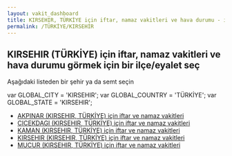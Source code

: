 ```yaml
---
layout: vakit_dashboard
title: KIRSEHIR, TÜRKİYE için iftar, namaz vakitleri ve hava durumu - ilçe/eyalet seç
permalink: /TÜRKİYE/KIRSEHIR
---
```


## KIRSEHIR (TÜRKİYE) için iftar, namaz vakitleri ve hava durumu  görmek için bir ilçe/eyalet seç

Aşağıdaki listeden bir şehir ya da semt seçin



  var GLOBAL_CITY = 'KIRSEHIR';
  var GLOBAL_COUNTRY = 'TÜRKİYE';
  var GLOBAL_STATE = 'KIRSEHIR';
* [AKPINAR (KIRSEHIR, TÜRKİYE) için iftar ve namaz vakitleri](/TÜRKİYE/KIRSEHIR/AKPINAR)
* [CICEKDAGI (KIRSEHIR, TÜRKİYE) için iftar ve namaz vakitleri](/TÜRKİYE/KIRSEHIR/CICEKDAGI)
* [KAMAN (KIRSEHIR, TÜRKİYE) için iftar ve namaz vakitleri](/TÜRKİYE/KIRSEHIR/KAMAN)
* [KIRSEHIR (KIRSEHIR, TÜRKİYE) için iftar ve namaz vakitleri](/TÜRKİYE/KIRSEHIR/KIRSEHIR)
* [MUCUR (KIRSEHIR, TÜRKİYE) için iftar ve namaz vakitleri](/TÜRKİYE/KIRSEHIR/MUCUR)
</script>
<script type="text/javascript">